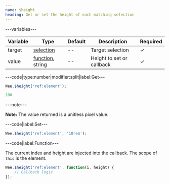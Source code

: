 ```yaml
---
name: $height
heading: Get or set the height of each matching selection
---
```


---variables---

| Variable | Type | Default | Description | Required |
| -- | -- | -- | -- | -- |
| target | [selection](/script#selection) | -- | Target selection | ✓ |
| value | [function](/script/#functions), string | -- | Height to set or callback | ✓ |

---code|type:number|modifier:split|label:Get---

```javascript
Wee.$height('ref:element');
```

```javascript
100
```

---note---

**Note:** The value returned is a unitless pixel value.

---code|label:Set---

```javascript
Wee.$height('ref:element', '10rem');
```

---code|label:Function---

The current index and height are injected into the callback. The scope of ```this``` is the element.

```javascript
Wee.$height('ref:element', function(i, height) {
	// Callback logic
});
```